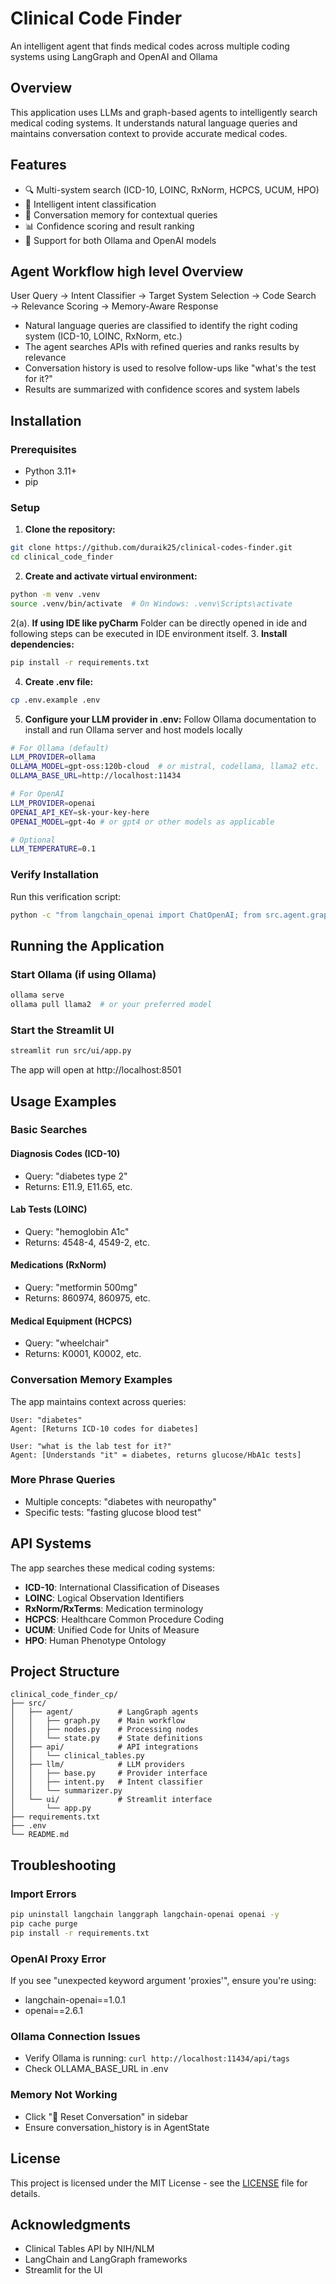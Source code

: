 # Clinical Code Finder

An intelligent agent that finds medical codes across multiple coding systems using LangGraph and OpenAI and Ollama

## Overview

This application uses LLMs and graph-based agents to intelligently search medical coding systems. It understands natural language queries and maintains conversation context to provide accurate medical codes.

## Features

- 🔍 Multi-system search (ICD-10, LOINC, RxNorm, HCPCS, UCUM, HPO)
- 🧠 Intelligent intent classification
- 💬 Conversation memory for contextual queries
- 📊 Confidence scoring and result ranking
- 🚀 Support for both Ollama and OpenAI models

## Agent Workflow high level Overview

User Query → Intent Classifier → Target System Selection → Code Search → Relevance Scoring →  Memory-Aware Response

- Natural language queries are classified to identify the right coding system (ICD-10, LOINC, RxNorm, etc.)
- The agent searches APIs with refined queries and ranks results by relevance
- Conversation history is used to resolve follow-ups like "what's the test for it?"
- Results are summarized with confidence scores and system labels


## Installation

### Prerequisites
- Python 3.11+
- pip

### Setup

1. **Clone the repository:**
```bash
git clone https://github.com/duraik25/clinical-codes-finder.git
cd clinical_code_finder
```

2. **Create and activate virtual environment:**
```bash
python -m venv .venv
source .venv/bin/activate  # On Windows: .venv\Scripts\activate
```
2(a). **If using IDE like pyCharm**
    Folder can be directly opened in ide and following steps can be executed in IDE environment itself.
3. **Install dependencies:**
```bash
pip install -r requirements.txt
```

4. **Create .env file:**
```bash
cp .env.example .env
```

5. **Configure your LLM provider in .env:**
Follow Ollama documentation to install and run Ollama server and host models locally
```bash
# For Ollama (default)
LLM_PROVIDER=ollama
OLLAMA_MODEL=gpt-oss:120b-cloud  # or mistral, codellama, llama2 etc.
OLLAMA_BASE_URL=http://localhost:11434

# For OpenAI
LLM_PROVIDER=openai
OPENAI_API_KEY=sk-your-key-here
OPENAI_MODEL=gpt-4o # or gpt4 or other models as applicable 

# Optional
LLM_TEMPERATURE=0.1
```

### Verify Installation

Run this verification script:
```bash
python -c "from langchain_openai import ChatOpenAI; from src.agent.graph import create_clinical_codes_graph; print('✅ All imports successful!')"
```

## Running the Application

### Start Ollama (if using Ollama)
```bash
ollama serve
ollama pull llama2  # or your preferred model
```

### Start the Streamlit UI
```bash
streamlit run src/ui/app.py
```

The app will open at http://localhost:8501

## Usage Examples

### Basic Searches

#### Diagnosis Codes (ICD-10)
- Query: "diabetes type 2"
- Returns: E11.9, E11.65, etc.

#### Lab Tests (LOINC)
- Query: "hemoglobin A1c"
- Returns: 4548-4, 4549-2, etc.

#### Medications (RxNorm)
- Query: "metformin 500mg"
- Returns: 860974, 860975, etc.

#### Medical Equipment (HCPCS)
- Query: "wheelchair"
- Returns: K0001, K0002, etc.

### Conversation Memory Examples

The app maintains context across queries:

```
User: "diabetes"
Agent: [Returns ICD-10 codes for diabetes]

User: "what is the lab test for it?"
Agent: [Understands "it" = diabetes, returns glucose/HbA1c tests]

```

### More Phrase Queries

- Multiple concepts: "diabetes with neuropathy"
- Specific tests: "fasting glucose blood test"

## API Systems

The app searches these medical coding systems:

- **ICD-10**: International Classification of Diseases
- **LOINC**: Logical Observation Identifiers
- **RxNorm/RxTerms**: Medication terminology
- **HCPCS**: Healthcare Common Procedure Coding
- **UCUM**: Unified Code for Units of Measure
- **HPO**: Human Phenotype Ontology

## Project Structure

```
clinical_code_finder_cp/
├── src/
│   ├── agent/          # LangGraph agents
│   │   ├── graph.py    # Main workflow
│   │   ├── nodes.py    # Processing nodes
│   │   └── state.py    # State definitions
│   ├── api/            # API integrations
│   │   └── clinical_tables.py
│   ├── llm/            # LLM providers
│   │   ├── base.py     # Provider interface
│   │   ├── intent.py   # Intent classifier
│   │   └── summarizer.py
│   └── ui/             # Streamlit interface
│       └── app.py
├── requirements.txt
├── .env
└── README.md
```

## Troubleshooting

### Import Errors
```bash
pip uninstall langchain langgraph langchain-openai openai -y
pip cache purge
pip install -r requirements.txt
```

### OpenAI Proxy Error
If you see "unexpected keyword argument 'proxies'", ensure you're using:
- langchain-openai==1.0.1
- openai==2.6.1

### Ollama Connection Issues
- Verify Ollama is running: `curl http://localhost:11434/api/tags`
- Check OLLAMA_BASE_URL in .env

### Memory Not Working
- Click "🔄 Reset Conversation" in sidebar
- Ensure conversation_history is in AgentState


## License

This project is licensed under the MIT License - see the [LICENSE](LICENSE) file for details.

## Acknowledgments

- Clinical Tables API by NIH/NLM
- LangChain and LangGraph frameworks
- Streamlit for the UI
